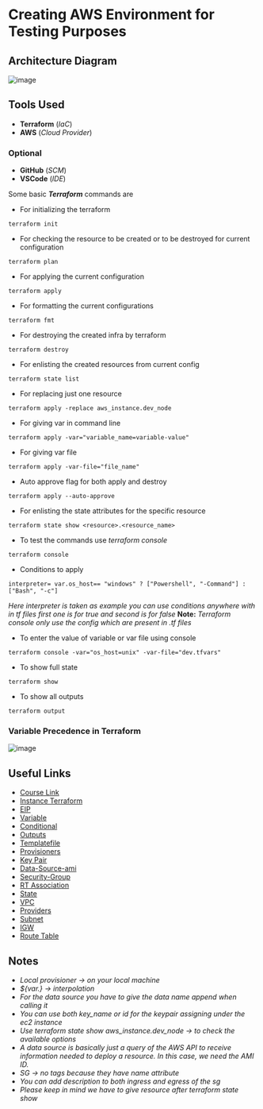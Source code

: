# Creating AWS Environment for Testing Purposes

## Architecture Diagram
![image](https://user-images.githubusercontent.com/63061732/156931754-1953dc1d-c752-41f8-8833-84561ab99294.png)


## Tools Used

* **Terraform** (*IaC*)
* **AWS** (*Cloud Provider*)
### Optional
* **GitHub** (*SCM*)
* **VSCode** (*IDE*)


Some basic _**Terraform**_ commands are
* For initializing the terraform
```
terraform init 
```
* For checking the resource to be created or to be destroyed for current configuration
```
terraform plan
```
* For applying the current configuration
```
terraform apply
```
* For formatting the current configurations
```
terraform fmt
```
* For destroying the created infra by terraform 
```
terraform destroy
```
* For enlisting the created resources from current config
```
terraform state list
```
* For replacing just one resource 
```
terraform apply -replace aws_instance.dev_node
```
* For giving var in command line
```
terraform apply -var="variable_name=variable-value" 
```
* For giving var file 
```
terraform apply -var-file="file_name"
```
* Auto approve flag for both apply and destroy
```
terraform apply --auto-approve
```
* For enlisting the state attributes for the specific resource
```
terraform state show <resource>.<resource_name>
```
* To test the commands use _terraform console_ 
```
terraform console
```
* Conditions to apply
```
interpreter= var.os_host== "windows" ? ["Powershell", "-Command"] : ["Bash", "-c"]
```
_Here interpreter is taken as example you can use conditions anywhere with in tf files first one is for true and second is for false_
**Note:** _Terraform console only use the config which are present in .tf files_
* To enter the value of variable or var file using console
```
terraform console -var="os_host=unix" -var-file="dev.tfvars"  
```
* To show full state
```
terraform show
```
* To show all outputs
```
terraform output
```

### Variable Precedence in Terraform
![image](https://user-images.githubusercontent.com/63061732/156918410-35a56fb5-bab9-42d5-9fe4-a5e72503d960.png)

## Useful Links
* [Course Link](https://courses.morethancertified.com/)
* [Instance Terraform](https://registry.terraform.io/providers/hashicorp/aws/latest/docs/resources/instance)
* [EIP](https://registry.terraform.io/providers/hashicorp/aws/latest/docs/resources/eip)
* [Variable](https://www.terraform.io/language/values/variables)
* [Conditional](https://www.terraform.io/language/expressions/conditionals)
* [Outputs](https://www.terraform.io/language/values/outputs)
* [Templatefile](https://www.terraform.io/language/functions/templatefile)
* [Provisioners](https://www.terraform.io/language/resources/provisioners/syntax)
* [Key Pair](https://registry.terraform.io/providers/hashicorp/aws/latest/docs/resources/key_pair)
* [Data-Source-ami](https://registry.terraform.io/providers/hashicorp/aws/latest/docs/data-sources/ami)
* [Security-Group](https://registry.terraform.io/providers/hashicorp/aws/latest/docs/resources/security_group)
* [RT Association](https://registry.terraform.io/providers/hashicorp/aws/latest/docs/resources/route_table_association)
* [State](https://www.terraform.io/language/state)
* [VPC](https://registry.terraform.io/providers/hashicorp/aws/latest/docs/resources/vpc)
* [Providers](https://registry.terraform.io/providers/hashicorp/aws/latest/docs/resources/vpc)
* [Subnet](https://registry.terraform.io/providers/hashicorp/aws/latest/docs/resources/subnet)
* [IGW](https://registry.terraform.io/providers/hashicorp/aws/latest/docs/resources/internet_gateway)
* [Route Table](https://registry.terraform.io/providers/hashicorp/aws/latest/docs/resources/route_table)
## Notes
* _Local provisioner → on your local machine_
* _${var.} → interpolation_
* _For the data source you have to give the data name append when calling it_
* _You can use both key_name or id for the keypair assigning under the ec2 instance_
* _Use terraform state show aws_instance.dev_node → to check the available options_
* _A data source is basically just a query of the AWS API to receive information needed to deploy a resource. In this case, we need the AMI ID._
* _SG → no tags because they have name attribute_
* _You can add description to both ingress and egress of the sg_
* _Please keep in mind we have to give resource after terraform state show_






